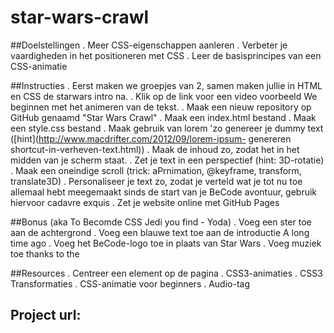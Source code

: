 # star-wars-crawl
##Doelstellingen
. Meer CSS-eigenschappen aanleren
. Verbeter je vaardigheden in het positioneren met CSS
. Leer de basisprincipes van een CSS-animatie

##Instructies
. Eerst maken we groepjes van 2, samen maken jullie in HTML en CSS de starwars intro na. 
. Klik op de link voor een video voorbeeld We beginnen met het animeren van de tekst.
. Maak een nieuw repository op GitHub genaamd "Star Wars Crawl"
. Maak een index.html bestand
. Maak een style.css bestand
. Maak gebruik van lorem 'zo genereer je dummy text ([hint](http://www.macdrifter.com/2012/09/lorem-ipsum- genereren shortcut-in-verheven-text.html))
. Maak de inhoud zo, zodat het in het midden van je scherm staat.
. Zet je text in een perspectief (hint: 3D-rotatie)
. Maak een oneindige scroll (trick: aPrnimation, @keyframe, transform, translate3D)
. Personaliseer je text zo, zodat je verteld wat je tot nu toe allemaal hebt meegemaakt sinds de start van je BeCode avontuur, gebruik hiervoor cadavre exquis
. Zet je website online met GitHub Pages

##Bonus (aka To Becomde CSS Jedi you find - Yoda)
. Voeg een ster toe aan de achtergrond
. Voeg een blauwe text toe aan de introductie A long time ago
. Voeg het BeCode-logo toe in plaats van Star Wars
. Voeg muziek toe thanks to the <audio> tag

##Resources
. Centreer een element op de pagina
. CSS3-animaties
. CSS3 Transformaties
. CSS-animatie voor beginners
. Audio-tag

## Project url:

